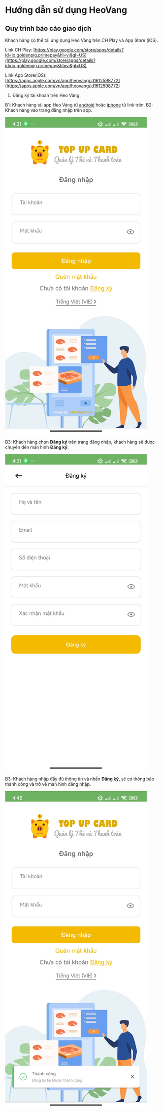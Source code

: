 # Hướng dẫn sử dụng HeoVang
## Quy trình báo cáo giao dịch

Khách hàng có thể tải ứng dụng Heo Vàng trên CH Play và App Store (iOS).

Link CH Play: [https://play.google.com/store/apps/details?id=io.goldenpig.primepay&hl=vi&gl=US](https://play.google.com/store/apps/details?id=io.goldenpig.primepay&hl=vi&gl=US)

Link App Store(iOS):  [https://apps.apple.com/vn/app/heovang/id1612598772](https://apps.apple.com/vn/app/heovang/id1612598772)

1. Đăng ký tài khoản trên Heo Vàng.

B1: Khách hàng tải app Heo Vàng từ [android](https://play.google.com/store/apps/details?id=io.goldenpig.primepay&hl=vi&gl=US) hoặc [iphone](https://apps.apple.com/vn/app/heovang/id1612598772) từ link trên.
B2: Khách hàng vào trang đăng nhập trên app.

 ![Màn hình đăng nhập app Heo Vàng](/images/user/dangnhap.jpg)

 B3: Khách hàng chọn **Đăng ký** trên trang đăng nhập, khách hàng sẽ được chuyển đến màn hình **Đăng ký**.

 ![Màn hình đăng ký app Heo Vàng](/images/user/dangky.jpg)

 B3: Khách hàng nhập đầy đủ thông tin và nhấn **Đăng ký**, sẽ có thông báo thành công và trở về màn hình đăng nhập.

 ![Màn hình đăng ký thành công](/images/user/dkytc.jpg)

